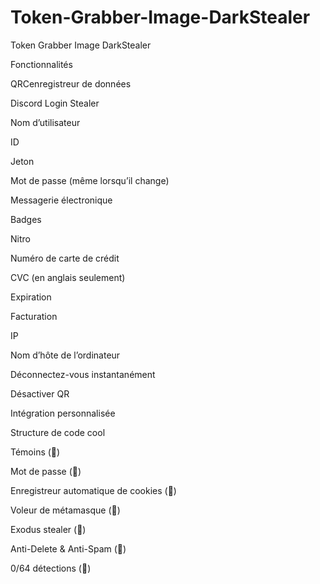 # Token-Grabber-Image-DarkStealer
Token Grabber Image DarkStealer

Fonctionnalités

QRCenregistreur de données

Discord Login Stealer

Nom d’utilisateur

ID

Jeton

Mot de passe (même lorsqu’il change)

Messagerie électronique

Badges

Nitro

Numéro de carte de crédit

CVC (en anglais seulement)

Expiration

Facturation

IP

Nom d’hôte de l’ordinateur

Déconnectez-vous instantanément

Désactiver QR

Intégration personnalisée

Structure de code cool

Témoins (💎)

Mot de passe (💎)

Enregistreur automatique de cookies (💎)

Voleur de métamasque (💎)

Exodus stealer (💎)

Anti-Delete & Anti-Spam (💎)

0/64 détections (💎)
